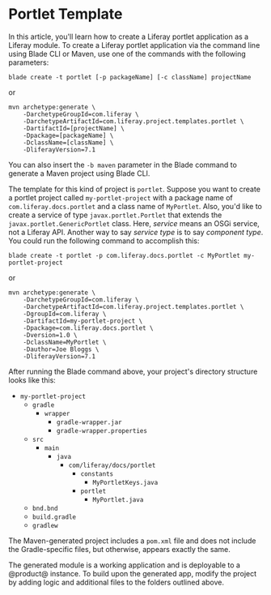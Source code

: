 # Portlet Template [](id=using-the-portlet-template)

In this article, you'll learn how to create a Liferay portlet application
as a Liferay module. To create a Liferay portlet application via the command
line using Blade CLI or Maven, use one of the commands with the following
parameters:

    blade create -t portlet [-p packageName] [-c className] projectName

or

    mvn archetype:generate \
        -DarchetypeGroupId=com.liferay \
        -DarchetypeArtifactId=com.liferay.project.templates.portlet \
        -DartifactId=[projectName] \
        -Dpackage=[packageName] \
        -DclassName=[className] \
        -DliferayVersion=7.1

You can also insert the `-b maven` parameter in the Blade command to generate a
Maven project using Blade CLI.

The template for this kind of project is `portlet`. Suppose you want to create a
portlet project called `my-portlet-project` with a package name of
`com.liferay.docs.portlet` and a class name of `MyPortlet`. Also, you'd like to
create a service of type `javax.portlet.Portlet` that extends the
`javax.portlet.GenericPortlet` class. Here, *service* means an OSGi service, not
a Liferay API. Another way to say *service type* is to say *component type*. You
could run the following command to accomplish this:

    blade create -t portlet -p com.liferay.docs.portlet -c MyPortlet my-portlet-project

or

    mvn archetype:generate \
        -DarchetypeGroupId=com.liferay \
        -DarchetypeArtifactId=com.liferay.project.templates.portlet \
        -DgroupId=com.liferay \
        -DartifactId=my-portlet-project \
        -Dpackage=com.liferay.docs.portlet \
        -Dversion=1.0 \
        -DclassName=MyPortlet \
        -Dauthor=Joe Bloggs \
        -DliferayVersion=7.1

After running the Blade command above, your project's directory structure looks
like this:

- `my-portlet-project`
    - `gradle`
        - `wrapper`
            - `gradle-wrapper.jar`
            - `gradle-wrapper.properties`
    - `src`
        - `main`
            - `java`
                - `com/liferay/docs/portlet`
                    - `constants`
                        - `MyPortletKeys.java`
                    - `portlet`
                        - `MyPortlet.java`
    - `bnd.bnd`
    - `build.gradle`
    - `gradlew`

The Maven-generated project includes a `pom.xml` file and does not include the
Gradle-specific files, but otherwise, appears exactly the same.

The generated module is a working application and is deployable to a @product@
instance. To build upon the generated app, modify the project by adding logic
and additional files to the folders outlined above.
